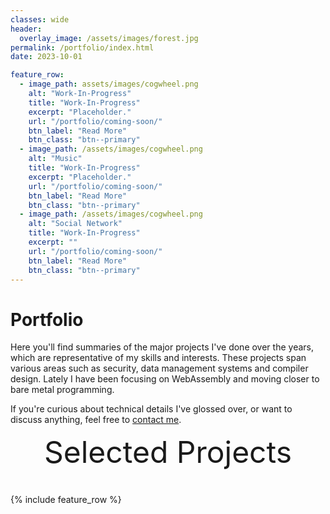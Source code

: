 ```yaml
---
classes: wide
header:
  overlay_image: /assets/images/forest.jpg
permalink: /portfolio/index.html
date: 2023-10-01

feature_row:
  - image_path: assets/images/cogwheel.png
    alt: "Work-In-Progress"
    title: "Work-In-Progress"
    excerpt: "Placeholder."
    url: "/portfolio/coming-soon/"
    btn_label: "Read More"
    btn_class: "btn--primary"	
  - image_path: /assets/images/cogwheel.png
    alt: "Music"
    title: "Work-In-Progress"
    excerpt: "Placeholder."
    url: "/portfolio/coming-soon/"
    btn_label: "Read More"
    btn_class: "btn--primary"	
  - image_path: /assets/images/cogwheel.png
    alt: "Social Network"
    title: "Work-In-Progress"
    excerpt: ""
    url: "/portfolio/coming-soon/"
    btn_label: "Read More"
    btn_class: "btn--primary"
---
```


# Portfolio

Here you'll find summaries of the major projects I've done over the years, which
are representative of my skills and interests. These projects span various areas such as security,
data management systems and compiler design. Lately I have been focusing on WebAssembly and moving 
closer to bare metal programming.

If you're curious about technical details I've glossed over, or want to discuss anything, feel free to [contact me][2].


<div style="margin-bottom:1cm" align="center"><font size="55">Selected Projects</font></div>

{% include feature_row %}

<!------------------------------- FOOTER --------------------------------->

[1]: /assets/docs/resume.pdf

[2]: mailto:victorbieszka@gmail.com
